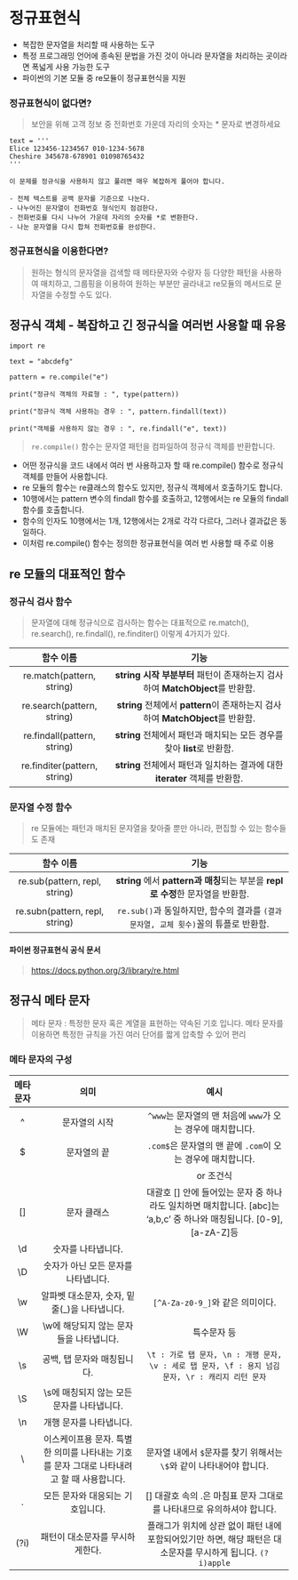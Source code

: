# 정규표현식

- 복잡한 문자열을 처리할 때 사용하는 도구
- 특정 프로그래밍 언어에 종속된 문법을 가진 것이 아니라 문자열을 처리하는 곳이라면 폭넓게 사용 가능한 도구
- 파이썬의 기본 모듈 중 re모듈이 정규표현식을 지원

### 정규표현식이 없다면?

> 보안을 위해 고객 정보 중 전화번호 가운데 자리의 숫자는 * 문자로 변경하세요
```
text = '''
Elice 123456-1234567 010-1234-5678
Cheshire 345678-678901 01098765432
'''
```
    이 문제를 정규식을 사용하지 않고 풀려면 매우 복잡하게 풀어야 합니다.

    - 전체 텍스트를 공백 문자를 기준으로 나눈다.
    - 나누어진 문자열이 전화번호 형식인지 점검한다.
    - 전화번호를 다시 나누어 가운데 자리의 숫자를 *로 변환한다.
    - 나눈 문자열을 다시 합쳐 전화번호를 완성한다.

### 정규표현식을 이용한다면?

> 원하는 형식의 문자열을 검색할 때 메타문자와 수량자 등 다양한 패턴을 사용하여 매치하고, 
그룹핑을 이용하여 원하는 부분만 골라내고 re모듈의 메서드로 문자열을 수정할 수도 있다.

## 정규식 객체 - 복잡하고 긴 정규식을 여러번 사용할 때 유용

```
import re

text = "abcdefg"

pattern = re.compile("e")

print("정규식 객체의 자료형 : ", type(pattern))

print("정규식 객체 사용하는 경우 : ", pattern.findall(text))

print("객체를 사용하지 않는 경우 : ", re.findall("e", text))
```

> ```re.compile()``` 함수는 문자열 패턴을 컴파일하여 정규식 객체를 반환합니다.

- 어떤 정규식을 코드 내에서 여러 번 사용하고자 할 때 re.compile() 함수로 정규식 객체를 만들어 사용합니다.
- re 모듈의 함수는 re클래스의 함수도 있지만, 정규식 객체에서 호출하기도 합니다.
- 10행에서는 pattern 변수의 findall 함수를 호출하고, 12행에서는 re 모듈의 findall 함수를 호출합니다.
- 함수의 인자도 10행에서는 1개, 12행에서는 2개로 각각 다르다, 그러나 결과값은 동일하다.
- 이처럼 re.compile() 함수는 정의한 정규표현식을 여러 번 사용할 때 주로 이용

## re 모듈의 대표적인 함수

### 정규식 검사 함수

> 문자열에 대해 정규식으로 검사하는 함수는 대표적으로 re.match(), re.search(), re.findall(), re.finditer() 이렇게 4가지가 있다.

| 함수 이름 | 기능 |
|:---:|:---:|
| re.match(pattern, string)	| **string** **시작 부분부터** 패턴이 존재하는지 검사하여 **MatchObject**를 반환함. |
| re.search(pattern, string) | **string** 전체에서 **pattern**이 존재하는지 검사하여 **MatchObject**를 반환함. |
| re.findall(pattern, string) | **string** 전체에서 패턴과 매치되는 모든 경우를 찾아 **list**로 반환함. |
| re.finditer(pattern, string) | **string** 전체에서 패턴과 일치하는 결과에 대한 **iterater** 객체를 반환함. |

### 문자열 수정 함수

> re 모듈에는 패턴과 매치된 문자열을 찾아줄 뿐만 아니라, 편집할 수 있는 함수들도 존재

| 함수 이름 | 기능 |
|:---:|:---:|
| re.sub(pattern, repl, string)	| **string** 에서 **pattern과 매칭**되는 부분을 **repl로 수정**한 문자열을 반환함. |
| re.subn(pattern, repl, string) | ```re.sub()```과 동일하지만, 함수의 결과를 ```(결과 문자열, 교체 횟수)```꼴의 튜플로 반환함. |

#### 파이썬 정규표현식 공식 문서 

> <https://docs.python.org/3/library/re.html>

## 정규식 메타 문자

> 메타 문자 : 특정한 문자 혹은 계열을 표현하는 약속된 기호 입니다. 메타 문자를 이용하면 특정한 규칙을 가진 여러 단어를 짧게 압축할 수 있어 편리

### 메타 문자의 구성

| 메타 문자 | 의미 | 예시 |
|:---:|:---:|:---:|
| ^	| 문자열의 시작 | ```^www```는 문자열의 맨 처음에 ```www```가 오는 경우에 매치합니다. |
| $	| 문자열의 끝 | ```.com$```은 문자열의 맨 끝에 ```.com```이 오는 경우에 매치합니다. |
| |	| or 조건식 | 여러 가지 중 하나와 일치하면 매치합니다. `Apple |
| [] | 문자 클래스 | 대괄호 [] 안에 들어있는 문자 중 하나라도 일치하면 매치합니다. [abc]는 ‘a,b,c’ 중 하나와 매칭됩니다. [0-9],[a-zA-Z]등 |
| \d | 숫자를 나타냅니다. | |
| \D | 숫자가 아닌 모든 문자를 나타냅니다. | |
| \w | 알파벳 대소문자, 숫자, 밑줄(_)을 나타냅니다.	| ```[^A-Za-z0-9_]```와 같은 의미이다. |
| \W | \w에 해당되지 않는 문자들을 나타냅니다. | 특수문자 등 |
| \s | 공백, 탭 문자와 매칭됩니다. | ```\t : 가로 탭 문자, \n : 개행 문자, \v : 세로 탭 문자, \f : 용지 넘김 문자, \r : 캐리지 리턴 문자``` |
| \S | \s에 매칭되지 않는 모든 문자를 나타냅니다. | |
| \n | 개행 문자를 나타냅니다. | |
| \	| 이스케이프용 문자. 특별한 의미를 나타내는 기호를 문자 그대로 나타내려고 할 때 사용합니다. | 문자열 내에서 ```$```문자를 찾기 위해서는 ```\$```와 같이 나타내어야 합니다. |
| .	| 모든 문자와 대응되는 기호입니다. | [] 대괄호 속의 .은 마침표 문자 그대로를 나타내므로 유의하셔야 합니다. |
| (?i)	| 패턴이 대소문자를 무시하게한다. | 플래그가 위치에 상관 없이 패턴 내에 포함되어있기만 하면, 해당 패턴은 대소문자를 무시하게 됩니다. ```(?i)apple``` |

